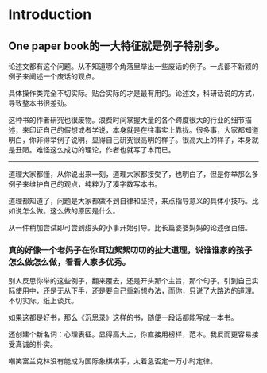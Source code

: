 # Introduction

## One paper book的一大特征就是**例子**特别多。

论述文都有这个问题。从不知道哪个角落里举出一些废话的例子。一点都不新颖的例子来阐述一个废话的观点。

具体操作类完全不切实际。贴合实际的才是最有用的。论述文，科研话说的方式，导致整本书很差劲。

这种书的作者研究也很废物。浪费时间掌握大量的各个跨度很大的行业的细节描述，来印证自己的假想或者学说，本身就是在往事实上靠拢。很多事，大家都知道明白，你非得举例子说明，显得自己研究很高明的样子。很高大上的样子，本身就是丑陋。难怪这么成功的理论，作者也就写了本而已。



----

道理大家都懂，从你说出来一刻，道理大家都接受了，也明白了，但是你举那么多例子来维护自己的观点，纯粹为了凑字数写本书。

道理都知道了，问题是大家都做不到自律和坚持，来点指导意义的具体小技巧。比如说怎么做。这么做的原因是什么。

从一件稍加尝试即可尝到甜头的小事开始引导。比长篇婆婆妈妈的论述强百倍。



### **真的好像一个老妈子在你耳边絮絮叨叨的扯大道理，说谁谁家的孩子怎么做怎么做，看看人家多优秀。**

别人反思你举的这些例子，翻来覆去，还是开头那个主旨，那个句子。引到自己实际使用中，还是无从下手，还是要自己重新想办法，而你，只说了大路边的道理。不切实际。纸上谈兵。

如果这都是好书，那么《沉思录》这样的书，随便一段话都能写成一本书。

还创建个新名词：心理表征。显得高大上，你直接用榜样，范本。我反而更容易接受真诚的朴实。

嘲笑富兰克林没有能成为国际象棋棋手，太着急否定一万小时定律。